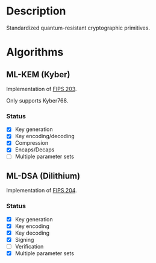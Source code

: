 # Description

Standardized quantum-resistant cryptographic primitives.

# Algorithms

## ML-KEM (Kyber)

Implementation of [FIPS 203](https://csrc.nist.gov/pubs/fips/203/final).

Only supports Kyber768.

### Status

- [x] Key generation
- [x] Key encoding/decoding
- [x] Compression
- [x] Encaps/Decaps
- [ ] Multiple parameter sets

## ML-DSA (Dilithium)

Implementation of [FIPS 204](https://csrc.nist.gov/pubs/fips/204/final).

### Status

- [x] Key generation
- [x] Key encoding
- [x] Key decoding
- [x] Signing
- [ ] Verification
- [x] Multiple parameter sets
